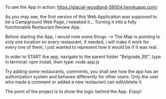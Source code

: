 To see the App in action: https://glacial-woodland-59004.herokuapp.com/

As you may see, the first version of this Web Application was supposed to be a Campground Web Page, i tweaked it... 
Turning it into a fully functionable Restaurant Review App. 

Before starting the App, i would note some things --> The Map is pointing to only one location on every restaurant, if needed, i will make it work for every one of them, i just wanted to represent how it would be if it was real.

In order to START the app, navigate to the parent folder "Belgrade_RS", type in terminal: npm install, then type:  node app.js

Try adding some restaurants, comments, you shall see how the app has an authorization system and behaves differently for other users. Only the user who made a comment or added a new restaurant can edit/delete it.

The point of the project is to show the logic behind the App.
Enjoy!